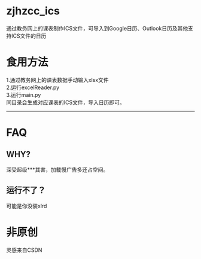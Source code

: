 # zjhzcc_ics
通过教务网上的课表制作ICS文件，可导入到Google日历、Outlook日历及其他支持ICS文件的日历

# 食用方法
  1.通过教务网上的课表数据手动输入xlsx文件  
  2.运行excelReader.py  
  3.运行main.py  
同目录会生成对应课表的ICS文件，导入日历即可。
****
#  FAQ
##  WHY?
深受超级***其害，加载慢广告多还占空间。
##  运行不了？
可能是你没装xlrd

# 非原创
灵感来自CSDN
